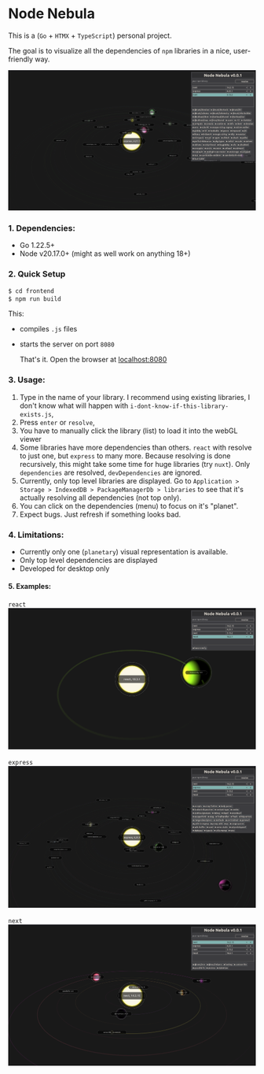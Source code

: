 # Node Nebula

This is a (`Go` + `HTMX` + `TypeScript`) personal project. 

The goal is to visualize all the dependencies of `npm` libraries in a nice, user-friendly way.

![img.png](temp/img.png)

### 1. Dependencies:

- Go 1.22.5+
- Node v20.17.0+ (might as well work on anything 18+)

### 2. Quick Setup

```
$ cd frontend
$ npm run build
```
  This:
- compiles `.js` files
- starts the server on port `8080`

  That's it. Open the browser at [localhost:8080](http://localhost:8080/)

### 3. Usage:

1. Type in the name of your library. I recommend using existing libraries, I don't know what will happen with `i-dont-know-if-this-library-exists.js`,
2. Press `enter` or `resolve`,
3. You have to manually click the library (list) to load it into the webGL viewer
4. Some libraries have more dependencies than others. `react` with resolve to just one, but `express` to many more. Because resolving is done recursively, this might take some time for huge libraries (try `nuxt`). Only `dependencies` are resolved, `devDependencies` are ignored.
5. Currently, only top level libraries are displayed. Go to `Application > Storage > IndexedDB > PackageManagerDb > libraries` to see that it's actually resolving all dependencies (not top only).
6. You can click on the dependencies (menu) to focus on it's "planet".
7. Expect bugs. Just refresh if something looks bad.


### 4. Limitations:

- Currently only one (`planetary`) visual representation is available.
- Only top level dependencies are displayed
- Developed for desktop only

#### 5. Examples:

`react`
![img_1.png](temp/img_1.png)

`express`
![img_2.png](temp/img_2.png)

`next`
![img_3.png](temp/img_3.png)